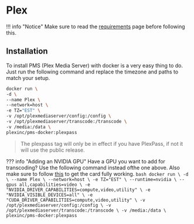 # Plex

!!! info "Notice"
    Make sure to read the [requirements](../../requirements.md) page before following this.

## Installation

To install PMS (Plex Media Server) with docker is a very easy thing to do. Just run the following command and replace the timezone and paths to match your setup.

```bash
docker run \
-d \
--name Plex \
--network=host \
-e TZ="EST" \
-v /opt/plexmediaserver/config:/config \
-v /opt/plexmediaserver/transcode:/transcode \
-v /media:/data \
plexinc/pms-docker:plexpass
```

> The plexpass tag will only be in effect if you have PlexPass, if not it will use the public release.

??? info "Adding an NVIDIA GPU"
    Have a GPU you want to add for transcoding? Use the following command instead ofthe one above. Also make sure to follow [this](https://docs.nvidia.com/datacenter/cloud-native/container-toolkit/install-guide.html#getting-started) to get the card fully working.
    ```bash
    docker run \
    -d \
    --name Plex \
    --network=host \
    -e TZ="EST" \
    --runtime=nvidia \
    --gpus all,capabilities=video \
    -e "NVIDIA_DRIVER_CAPABILITIES=compute,video,utility" \
    -e "NVIDIA_VISIBLE_DEVICES=all" \
    -e "CUDA_DRIVER_CAPABILITIES=compute,video,utility" \
    -v /opt/plexmediaserver/config:/config \
    -v /opt/plexmediaserver/transcode:/transcode \
    -v /media:/data \
    plexinc/pms-docker:plexpass
    ```
